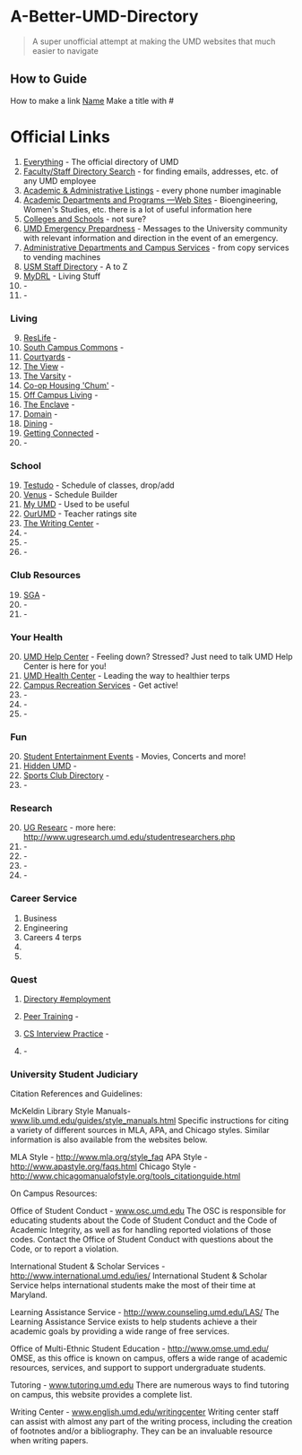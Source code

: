 A-Better-UMD-Directory
======================

> A super unofficial attempt at making the UMD websites that much easier to navigate

## How to Guide
How to make a link
[Name](www.)
Make a title with #

# Official Links
1. [Everything](http://www.umd.edu/directories/) - The official directory of UMD
2. [Faculty/Staff Directory Search](https://directory.umd.edu/search) - for finding emails, addresses, etc. of any UMD employee
3. [Academic & Administrative Listings](http://www.umd.edu/directories/umdfsd2013.pdf) - every phone number imaginable
4. [Academic Departments and Programs —Web Sites](http://www.umd.edu/acad_dir.cfm) - Bioengineering, Women's Studies, etc. there is a lot of useful information here
5. [Colleges and Schools](http://www.umd.edu/directories/colleges.cfm) - not sure?
6. [UMD Emergency Prepardness](http://www.umd.edu/emergencypreparedness/) - Messages to the University community with relevant information and direction in the event of an emergency.
7. [Administrative Departments and Campus Services](http://www.umd.edu/admin_dir.cfm) - from copy services to vending machines
8. [USM Staff Directory](http://www.usmd.edu/usm/staff_directory/) - A to Z
20. [MyDRL](https://mydrl.umd.edu/MyDrl/Student/Default.aspx) - Living Stuff
20. []() - 
19. []() - 

### Living

9. [ResLife](http://www.residentlife.umd.edu/) - 
10. [South Campus Commons](http://southcampuscommons.com/) - 
13. [Courtyards](http://www.umdcourtyards.com/) - 
11. [The View](http://universityview.net/) - 
12. [The Varsity](http://varsitycollegepark.com/) - 
14. [Co-op Housing 'Chum'](http://chum.coop/) - 
15. [Off Campus Living](http://www.umd.och101.com/) - 
16. [The Enclave](https://www.8700enclave.com/) - 
17. [Domain](http://www.domaincollegeparkapts.com/) - 
20. [Dining](http://dining.umd.edu) - 
20. [Getting Connected](http://register.net.umd.edu/Link2UM/) - 
19. []() - 

### School

19. [Testudo](http://www.testudo.umd.edu/) - Schedule of classes, drop/add
20. [Venus](http://www.sis.umd.edu/bin/venus) - Schedule Builder
19. [My UMD](https://my.umd.edu/) - Used to be useful
20. [OurUMD](http://www.ourumd.com/) - Teacher ratings site
21. [The Writing Center](http://www.english.umd.edu/academics/writingcenter) - 
20. []() - 
20. []() - 
19. []() - 

### Club Resources

19. [SGA](http://umdsgafinance.weebly.com/) - 
20. []() - 
19. []() - 

### Your Health

20. [UMD Help Center](http://www.umdhelpcenter.org) - Feeling down? Stressed? Just need to talk UMD Help Center is here for you!
20. [UMD Health Center](http://www.health.umd.edu) - Leading the way to healthier terps
19. [Campus Recreation Services](http://crs.umd.edu) - Get active!
20. []() - 
20. []() - 
19. []() - 

### Fun

20. [Student Entertainment Events](http://see.umd.edu) - Movies, Concerts and more!
19. [Hidden UMD](http://hiddenumd.weebly.com/passport) - 
20. [Sports Club Directory](http://crs.umd.edu/Sport-Clubs/Club-Directory) - 
20. []() - 

### Research

20. [UG Researc](http://honcol.blogspot.com/2014/08/maryland-student-researchers-program.html?m=1) - more here: http://www.ugresearch.umd.edu/studentresearchers.php
20. []() - 
20. []() - 
20. []() - 
20. []() - 

### Career Service
1. Business
2. Engineering
3. Careers 4 terps
4. 
5. 

### Quest

1. [Directory #employment](http://quest.umd.edu/directory/)



19. [Peer Training](http://honcol.blogspot.com/2014/08/peer-educator-training-certification.html?m=1) - 
20. [CS Interview Practice](http://honcol.blogspot.com/2014/08/new-student-group-to-help-develop.html?m=1) - 
20. []() - 

### University Student Judiciary
Citation References and Guidelines:

McKeldin Library Style Manuals- www.lib.umd.edu/guides/style_manuals.html 
Specific instructions for citing a variety of different sources in MLA, APA, and Chicago styles. Similar information is also available from the websites below.

MLA Style - http://www.mla.org/style_faq
APA Style - http://www.apastyle.org/faqs.html
Chicago Style - http://www.chicagomanualofstyle.org/tools_citationguide.html 

On Campus Resources:

Office of Student Conduct - www.osc.umd.edu
The OSC is responsible for educating students about the Code of Student Conduct and the Code of Academic Integrity, as well as for handling reported violations of those codes.  Contact the Office of Student Conduct with questions about the Code, or to report a violation.

International Student & Scholar Services - http://www.international.umd.edu/ies/
International Student & Scholar Service helps international students make the most of their time at Maryland.

Learning Assistance Service - http://www.counseling.umd.edu/LAS/
The Learning Assistance Service exists to help students achieve a their academic goals by providing a wide range of free services. 

Office of Multi-Ethnic Student Education - http://www.omse.umd.edu/
OMSE, as this office is known on campus, offers a wide range of academic resources, services, and support to support undergraduate students.

Tutoring - www.tutoring.umd.edu
There are numerous ways to find tutoring on campus, this website provides a complete list.

Writing Center - www.english.umd.edu/writingcenter
Writing center staff can assist with almost any part of the writing process, including the creation of footnotes and/or a bibliography.  They can be an invaluable resource when writing papers.
